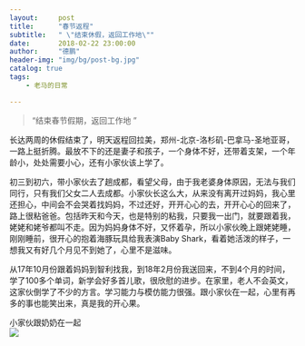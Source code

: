 ```yaml
---
layout:     post
title:      "春节返程"
subtitle:   " \"结束休假，返回工作地\""
date:       2018-02-22 23:00:00
author:     "德鹏"
header-img: "img/bg/post-bg.jpg"
catalog: true
tags:
    - 老马的日常

---
```


> “结束春节假期，返回工作地 ”

长达两周的休假结束了，明天返程回拉美，郑州-北京-洛杉矶-巴拿马-圣地亚哥，一路上挺折腾。最放不下的还是妻子和孩子，一个身体不好，还带着支架，一个年龄小，处处需要小心，还有小家伙该上学了。  

初三到初六，带小家伙去了趟成都，看望父母，由于我老婆身体原因，无法与我们同行，只有我们父女二人去成都。小家伙长这么大，从来没有离开过妈妈，我心里还担心，中间会不会哭着找妈妈，不过还好，开开心心的去，开开心心的回来了，路上很粘爸爸。包括昨天和今天，也是特别的粘我，只要我一出门，就要跟着我，姥姥和姥爷都叫不走。因为妈妈身体不好，又怀着孕，所以小家伙晚上跟姥姥睡，刚刚睡前，很开心的抱着海豚玩具给我表演Baby Shark，看着她活泼的样子，一想我又有好几个月见不到她了，心里不是滋味。  

从17年10月份跟着妈妈到智利找我，到18年2月份我送回来，不到4个月的时间，学了100多个单词，新学会好多首儿歌，很欣慰的进步。在家里，老人不会英文，这家伙倒学了不少的方言。学习能力与模仿能力很强。跟小家伙在一起，心里有再多的事也能笑出来，真是我的开心果。  


小家伙跟奶奶在一起  
![][tian001]

[tian001]:http://ma-depeng.github.io/img/post/2018-02-22-baobao.jpg
